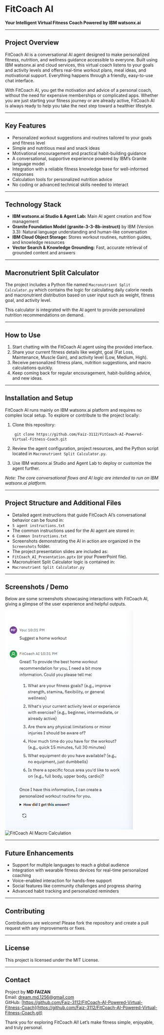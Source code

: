 # FitCoach AI

**Your Intelligent Virtual Fitness Coach Powered by IBM watsonx.ai**

---

## Project Overview

FitCoach AI is a conversational AI agent designed to make personalized fitness, nutrition, and wellness guidance accessible to everyone. Built using IBM watsonx.ai and cloud services, this virtual coach listens to your goals and activity levels and offers real-time workout plans, meal ideas, and motivational support. Everything happens through a friendly, easy-to-use chat interface.

With FitCoach AI, you get the motivation and advice of a personal coach, without the need for expensive memberships or complicated apps. Whether you are just starting your fitness journey or are already active, FitCoach AI is always ready to help you take the next step toward a healthier lifestyle.

---

## Key Features

- Personalized workout suggestions and routines tailored to your goals and fitness level  
- Simple and nutritious meal and snack ideas  
- Motivational encouragement and practical habit-building guidance  
- A conversational, supportive experience powered by IBM’s Granite language model  
- Integration with a reliable fitness knowledge base for well-informed responses  
- Calculation tools for personalized nutrition advice  
- No coding or advanced technical skills needed to interact

---

## Technology Stack

- **IBM watsonx.ai Studio & Agent Lab:** Main AI agent creation and flow management  
- **Granite Foundation Model (granite-3-3-8b-instruct)** by IBM (Version 3.3): Natural language understanding and human-like conversation  
- **IBM Cloud Object Storage:** Stores workout routines, nutrition guides, and knowledge resources  
- **Vector Search & Knowledge Grounding:** Fast, accurate retrieval of grounded content and answers  

---

## Macronutrient Split Calculator

The project includes a Python file named `Macronutrient Split Calculator.py` which contains the logic for calculating daily calorie needs and macronutrient distribution based on user input such as weight, fitness goal, and activity level.

This calculator is integrated with the AI agent to provide personalized nutrition recommendations on demand.

---

## How to Use

1. Start chatting with the FitCoach AI agent using the provided interface.  
2. Share your current fitness details like weight, goal (Fat Loss, Maintenance, Muscle Gain), and activity level (Low, Medium, High).  
3. Receive personalized fitness plans, nutrition suggestions, and macro calculations quickly.  
4. Keep coming back for regular encouragement, habit-building advice, and new ideas.

---

## Installation and Setup

FitCoach AI runs mainly on IBM watsonx.ai platform and requires no complex local setup. To explore or contribute to the project locally:

1. Clone this repository:  


        git clone https://github.com/Faiz-3112/FitCoach-AI-Powered-Virtual-Fitness-Coach.git

2. Review the agent configuration, project resources, and the Python script located in `Macronutrient Split Calculator.py`.  
3. Use IBM watsonx.ai Studio and Agent Lab to deploy or customize the agent further.

*Note: The core conversational flows and AI logic are intended to run on IBM watsonx.ai platform.*

---

## Project Structure and Additional Files

- Detailed agent instructions that guide FitCoach AI’s conversational behavior can be found in:  
- `5 agent instructions.txt`  
- The common instructions used for the AI agent are stored in:  
- `6 Common Instructions.txt`  
- Screenshots demonstrating the AI in action are organized in the `Screenshots` folder.  
- The project presentation slides are included as:  
- `FitCoach_AI_Presentation.pptx` (or your PowerPoint file).  
- Macronutrient Split Calculator logic is contained in:  
- `Macronutrient Split Calculator.py`

---

## Screenshots / Demo

Below are some screenshots showcasing interactions with FitCoach AI, giving a glimpse of the user experience and helpful outputs.

![FitCoach AI Interaction](Chat.png)  
![FitCoach AI Macro Calculation](command-to-use-macronutrient-calculator.png)


---

## Future Enhancements

- Support for multiple languages to reach a global audience  
- Integration with wearable fitness devices for real-time personalized coaching  
- Voice-enabled interaction for hands-free support  
- Social features like community challenges and progress sharing  
- Advanced habit tracking and personalized reminders

---

## Contributing

Contributions are welcome! Please fork the repository and create a pull request with any improvements or fixes.

---

## License

This project is licensed under the MIT License.

---

## Contact

Project by **MD FAIZAN**  
Email: dream.md.1256@gmail.com  
GitHub: [https://github.com/Faiz-3112/FitCoach-AI-Powered-Virtual-Fitness-Coach](https://github.com/Faiz-3112/FitCoach-AI-Powered-Virtual-Fitness-Coach.git)

Thank you for exploring FitCoach AI! Let’s make fitness simple, enjoyable, and truly personal.

